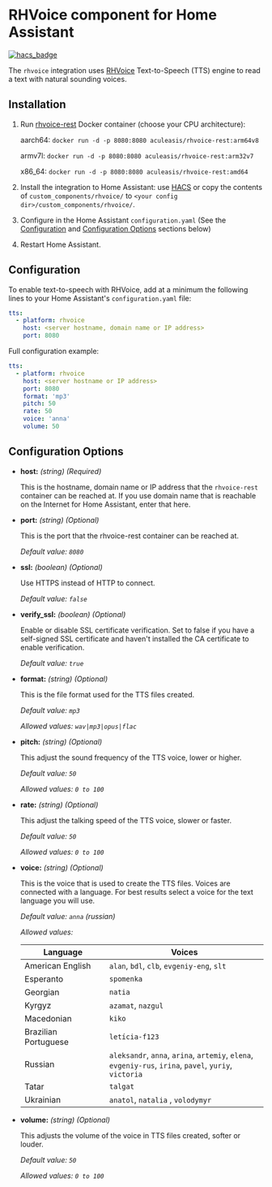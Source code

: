 # RHVoice component for Home Assistant

[![hacs_badge](https://img.shields.io/badge/HACS-Default-orange.svg)](https://github.com/custom-components/hacs)

The `rhvoice` integration uses [RHVoice](https://github.com/Olga-Yakovleva/RHVoice) Text-to-Speech (TTS) engine to read a text with natural sounding voices.

## Installation

1. Run [rhvoice-rest](https://hub.docker.com/r/aculeasis/rhvoice-rest/) Docker container (choose your CPU architecture):

    aarch64: `docker run -d -p 8080:8080 aculeasis/rhvoice-rest:arm64v8`

    armv7l: `docker run -d -p 8080:8080 aculeasis/rhvoice-rest:arm32v7`

    x86_64: `docker run -d -p 8080:8080 aculeasis/rhvoice-rest:amd64`

2. Install the integration to Home Assistant: use [HACS](https://hacs.xyz/) or copy the contents of `custom_components/rhvoice/` to `<your config dir>/custom_components/rhvoice/`.
3. Configure in the Home Assistant `configuration.yaml` (See the [Configuration](#configuration) and [Configuration Options](#configuration-options) sections below)
4. Restart Home Assistant.

## <a name="configuration"></a> Configuration

To enable text-to-speech with RHVoice, add at a minimum the following lines to your Home Assistant's `configuration.yaml` file:

```yaml
tts:
  - platform: rhvoice
    host: <server hostname, domain name or IP address>
    port: 8080
```

Full configuration example:

```yaml
tts:
  - platform: rhvoice
    host: <server hostname or IP address>
    port: 8080
    format: 'mp3'
    pitch: 50
    rate: 50
    voice: 'anna'
    volume: 50
```

## <a name="configuration-options"></a> Configuration Options

- **host:** *(string) (Required)*

  This is the hostname, domain name or IP address that the `rhvoice-rest` container can be reached at. If you use domain name that is reachable on the Internet for Home Assistant, enter that here.

- **port:** *(string) (Optional)*

  This is the port that the rhvoice-rest container can be reached at.

    *Default value: `8080`*

- **ssl:** *(boolean) (Optional)*

  Use HTTPS instead of HTTP to connect.

    *Default value: `false`*

- **verify_ssl:** *(boolean) (Optional)*

  Enable or disable SSL certificate verification. Set to false if you have a self-signed SSL certificate and haven't installed the CA certificate to enable verification.

    *Default value: `true`*

- **format:** *(string) (Optional)*

  This is the file format used for the TTS files created.

    *Default value: `mp3`*

    *Allowed values: `wav|mp3|opus|flac`*

- **pitch:** *(string) (Optional)*

    This adjust the sound frequency of the TTS voice, lower or higher.

    *Default value: `50`*

    *Allowed values: `0 to 100`*

- **rate:** *(string) (Optional)*

    This adjust the talking speed of the TTS voice, slower or faster.

    *Default value: `50`*

    *Allowed values: `0 to 100`*

- **voice:** *(string) (Optional)*

    This is the voice that is used to create the TTS files. Voices are connected with a language. For best results select a voice for the text language you will use.

    *Default value: `anna` (russian)*

    *Allowed values:*

    | Language             | Voices                                                                                                     |
    | -------------------- | ---------------------------------------------------------------------------------------------------------- |
    | American English     | `alan`, `bdl`, `clb`, `evgeniy-eng`, `slt`                                                                 |
    | Esperanto            | `spomenka`                                                                                                 |
    | Georgian             | `natia`                                                                                                    |
    | Kyrgyz               | `azamat`, `nazgul`                                                                                         |
    | Macedonian           | `kiko`                                                                                                     |
    | Brazilian Portuguese | `letícia-f123`                                                                                             |
    | Russian              | `aleksandr`, `anna`, `arina`, `artemiy`, `elena`, <br>`evgeniy-rus`, `irina`, `pavel`, `yuriy`, `victoria` |
    | Tatar                | `talgat`                                                                                                   |
    | Ukrainian            | `anatol`, `natalia` , `volodymyr`                                                                          |

- **volume:** *(string) (Optional)*

    This adjusts the volume of the voice in TTS files created, softer or louder.

    *Default value: `50`*

    *Allowed values: `0 to 100`*
